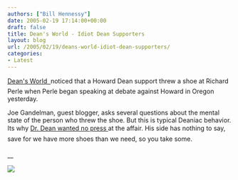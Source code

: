 ```yaml
---
authors: ["Bill Hennessy"]
date: 2005-02-19 17:14:00+00:00
draft: false
title: Dean's World - Idiot Dean Supporters
layout: blog
url: /2005/02/19/deans-world-idiot-dean-supporters/
categories:
- Latest
---
```


[Dean's World  ](https://www.deanesmay.com/posts/1108836309.shtml)noticed that a Howard Dean support threw a shoe at Richard Perle when Perle began speaking at debate against Howard in Oregon yesterday.




Joe Gandelman, guest blogger, asks several questions about the mental state of the person who threw the shoe. But this is typical Deaniac behavior. Its why [Dr. Dean wanted no press ](https://blog.billhennessy.com/blogs/hennessys_view/archive/2005/02/17/1113.aspx)at the affair. His side has nothing to say, save for we have more shoes than we need, so you take some. 







__

![](https://blog.billhennessy.com/aggbug.aspx?PostID=1130)

